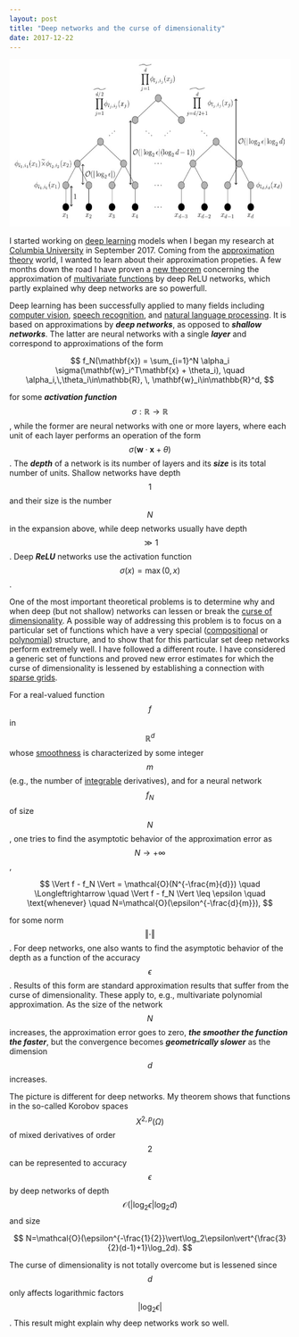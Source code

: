 ```yaml
---
layout: post
title: "Deep networks and the curse of dimensionality"
date: 2017-12-22
---
```


<div style="text-align: center;">
	<img src="/blog/deepnet.jpg" style="width:595px;height:300px;">
</div>


I started working on <a href="http://en.wikipedia.org/wiki/Deep_learning">deep learning</a> 
models when I began my research at <a href="http//www.columbia.edu">Columbia University</a> in September 2017. 
Coming from the <a href="http://en.wikipedia.org/wiki/Approximation_theory">approximation theory</a>
world, I wanted to learn about their approximation propeties.
A few months down the road I have proven a <a href="http://arxiv.org/pdf/1712.08688.pdf">new theorem</a> concerning the approximation of 
<a href="http://en.wikipedia.org/wiki/Function_of_several_real_variables">multivariate functions</a> 
by deep ReLU networks, which partly explained why deep networks are so powerfull.

Deep learning has been successfully applied to many fields including 
<a href="https://en.wikipedia.org/wiki/Computer_vision">computer vision</a>, 
<a href="https://en.wikipedia.org/wiki/Speech_recognition">speech recognition</a>, 
and <a href="http://en.wikipedia.org/wiki/Natural_language_processing">natural language processing</a>.
It is based on approximations by <i><b>deep networks</b></i>, as opposed to <i><b>shallow networks</b></i>.
The latter are neural networks with a single <i><b>layer</b></i> and correspond to approximations of the form

$$
f_N(\mathbf{x}) = \sum_{i=1}^N \alpha_i \sigma(\mathbf{w}_i^T\mathbf{x} + \theta_i), 
\quad \alpha_i,\,\theta_i\in\mathbb{R}, \, \mathbf{w}_i\in\mathbb{R}^d,
$$

for some <i><b>activation function</b></i> $$\sigma:\mathbb{R}\rightarrow\mathbb{R}$$, 
while the former are neural networks with one or more layers, where each unit of each layer 
performs an operation of the form $$\sigma(\mathbf{w}\cdot \mathbf{x} + \theta)$$.
The <i><b>depth</b></i> of a network is its number of layers and its <i><b>size</b></i> 
is its total number of units.
Shallow networks have depth $$1$$ and their size is the number $$N$$ in the expansion above,
while deep networks usually have depth $$\gg 1$$.
Deep <i><b>ReLU</b></i> networks use the activation function $$\sigma(x) = \max(0,x)$$.

One of the most important theoretical problems is to determine why and when deep (but not shallow) networks
can lessen or break the <a href="https://en.wikipedia.org/wiki/Curse_of_dimensionality">curse of dimensionality</a>.
A possible way of addressing this problem is to focus on a particular set of functions which have a very
special (<a href="http://en.wikipedia.org/wiki/Function_composition">compositional</a> or 
<a href="https://en.wikipedia.org/wiki/Polynomial">polynomial</a>) structure, 
and to show that for this particular set deep networks perform extremely well.
I have followed a different route. 
I have considered a generic set of functions and proved new error estimates 
for which the curse of dimensionality is lessened by establishing a connection with 
<a href="http://en.wikipedia.org/wiki/Sparse_grid">sparse grids</a>.

For a real-valued function $$f$$ in $$\mathbb{R}^d$$ whose 
<a href="http://en.wikipedia.org/wiki/Smoothness">smoothness</a> is characterized by some integer $$m$$
(e.g., the number of <a href="https://en.wikipedia.org/wiki/Locally_integrable_function">integrable</a> derivatives), and for a neural network $$f_N$$ of size $$N$$, 
one tries to find the asymptotic behavior of the approximation error as $$N\rightarrow+\infty$$,

$$
\Vert f - f_N \Vert = \mathcal{O}(N^{-\frac{m}{d}}) 
\quad \Longleftrightarrow \quad \Vert f - f_N \Vert \leq \epsilon \quad \text{whenever} \quad N=\mathcal{O}(\epsilon^{-\frac{d}{m}}),
$$

for some norm $$\Vert\cdot\Vert$$. 
For deep networks, one also wants to find the asymptotic behavior of the depth 
as a function of the accuracy $$\epsilon$$.
Results of this form are standard approximation results that suffer from the curse of dimensionality.
These apply to, e.g., multivariate polynomial approximation.
As the size of the network $$N$$ increases, the approximation error goes to zero, <i><b>the smoother the function the faster</b></i>, but the convergence becomes <i><b>geometrically slower</b></i> as the dimension $$d$$ increases.

The picture is different for deep networks.
My theorem shows that functions in the so-called Korobov spaces $$X^{2,p}(\Omega)$$ of mixed derivatives of order $$2$$ can be represented to accuracy $$\epsilon$$ by deep networks of depth 
$$\mathcal{O}(\vert\log_2\epsilon\vert\log_2d)$$ and size

$$
N=\mathcal{O}(\epsilon^{-\frac{1}{2}}\vert\log_2\epsilon\vert^{\frac{3}{2}(d-1)+1}\log_2d).
$$

The curse of dimensionality is not totally overcome but is lessened since 
$$d$$ only affects logarithmic factors $$\vert\log_2\epsilon\vert$$.
This result might explain why deep networks work so well. 
